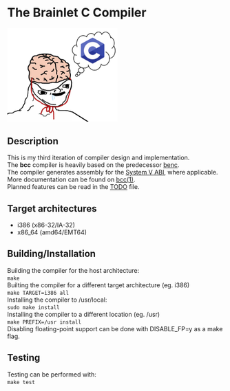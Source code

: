 # The Brainlet C Compiler
<img src="util/bcc.png" width="256"><br>

## Description
This is my third iteration of compiler design and implementation.<br>
The <strong>bcc</strong> compiler is heavily based on the predecessor [benc](https://github.com/Benni3D/benc).<br>
The compiler generates assembly for the [System V ABI](https://wiki.osdev.org/System_V_ABI), where applicable.<br>
More documentation can be found on [bcc(1)](https://stuerz.xyz/bcc.html).<br>
Planned features can be read in the [TODO](./TODO) file.

## Target architectures
- i386 (x86-32/IA-32)
- x86\_64 (amd64/EMT64)

## Building/Installation
Building the compiler for the host architecture:<br>
```make```<br>
Builting the compiler for a different target architecture (eg. i386)<br>
```make TARGET=i386 all```<br>
Installing the compiler to /usr/local:<br>
```sudo make install```<br>
Installing the compiler to a different location (eg. /usr)<br>
```make PREFIX=/usr install```<br>
Disabling floating-point support can be done with DISABLE_FP=y as a make flag.<br>

## Testing
Testing can be performed with:<br>
```make test```
